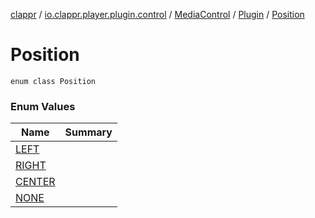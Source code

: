 [clappr](../../../../index.md) / [io.clappr.player.plugin.control](../../../index.md) / [MediaControl](../../index.md) / [Plugin](../index.md) / [Position](./index.md)

# Position

`enum class Position`

### Enum Values

| Name | Summary |
|---|---|
| [LEFT](-l-e-f-t.md) |  |
| [RIGHT](-r-i-g-h-t.md) |  |
| [CENTER](-c-e-n-t-e-r.md) |  |
| [NONE](-n-o-n-e.md) |  |

